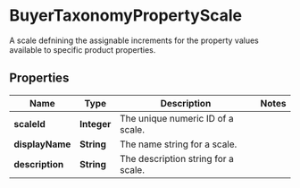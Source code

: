 

# BuyerTaxonomyPropertyScale

A scale defnining the assignable increments for the property values available to specific product properties.

## Properties

Name | Type | Description | Notes
------------ | ------------- | ------------- | -------------
**scaleId** | **Integer** | The unique numeric ID of a scale. | 
**displayName** | **String** | The name string for a scale. | 
**description** | **String** | The description string for a scale. | 



